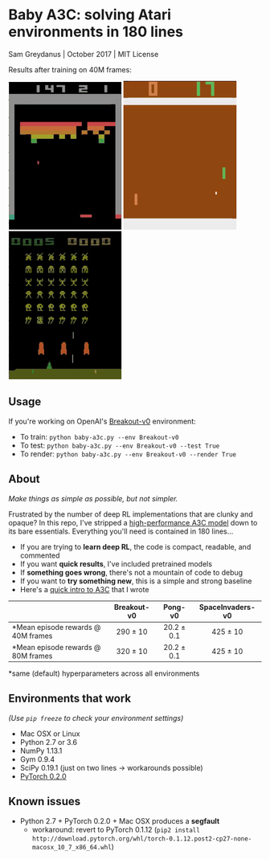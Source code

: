 Baby A3C: solving Atari environments in 180 lines
=======
Sam Greydanus | October 2017 | MIT License

Results after training on 40M frames:

![breakout-v0.gif](breakout-v0/breakout-v0.gif)
![pong-v0.gif](pong-v0/pong-v0.gif)
![spaceinvaders-v0.gif](spaceinvaders-v0/spaceinvaders-v0.gif)

Usage
--------

If you're working on OpenAI's [Breakout-v0](https://gym.openai.com/envs/Breakout-v0/) environment:
 * To train: `python baby-a3c.py --env Breakout-v0`
 * To test: `python baby-a3c.py --env Breakout-v0 --test True`
 * To render: `python baby-a3c.py --env Breakout-v0 --render True`

About
--------

_Make things as simple as possible, but not simpler._

Frustrated by the number of deep RL implementations that are clunky and opaque? In this repo, I've stripped a [high-performance A3C model](https://github.com/ikostrikov/pytorch-a3c) down to its bare essentials. Everything you'll need is contained in 180 lines...
	
 * If you are trying to **learn deep RL**, the code is compact, readable, and commented
 * If you want **quick results**, I've included pretrained models
 * If **something goes wrong**, there's not a mountain of code to debug
 * If you want to **try something new**, this is a simple and strong baseline
 * Here's a [quick intro to A3C](https://goo.gl/Ub3vCY) that I wrote

|			                         | Breakout-v0  | Pong-v0       | SpaceInvaders-v0  |
| -------------                      |:------------:| :------------:| :------------:    |
| *Mean episode rewards @ 40M frames | 290 ± 10     | 20.2 ± 0.1    |   425 ± 10        |
| *Mean episode rewards @ 80M frames | 320 ± 10     | 20.2 ± 0.1    |   425 ± 10        |

\*same (default) hyperparameters across all environments

Environments that work
--------
_(Use `pip freeze` to check your environment settings)_
 * Mac OSX or Linux
 * Python 2.7 or 3.6
 * NumPy 1.13.1
 * Gym 0.9.4
 * SciPy 0.19.1 (just on two lines -> workarounds possible)
 * [PyTorch 0.2.0](http://pytorch.org/)

Known issues
--------
 * Python 2.7 + PyTorch 0.2.0 + Mac OSX produces a **segfault**
   * workaround: revert to PyTorch 0.1.12 (`pip2 install http://download.pytorch.org/whl/torch-0.1.12.post2-cp27-none-macosx_10_7_x86_64.whl`)